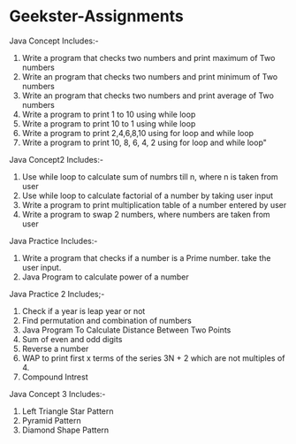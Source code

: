 # Geekster-Assignments

Java Concept Includes:-
 
1. Write a program that checks two numbers and print maximum of Two numbers
2. Write an program that checks two numbers and print minimum of Two numbers
3. Write an program that checks two numbers and print average of Two numbers
4. Write a program to print 1 to 10 using while loop
5. Write a program to print 10 to 1 using while loop
6. Write a program to print 2,4,6,8,10 using for loop and  while loop
7. Write a program to print 10, 8, 6, 4, 2 using for loop and  while loop"

Java Concept2 Includes:- 

1. Use while loop to calculate sum of numbrs till n, where n is taken from user
2. Use while loop to calculate factorial of a number by taking user input
3. Write a program to print multiplication table of a number entered by user
4. Write a program to swap 2 numbers, where numbers are taken from user

Java Practice Includes:-

1. Write a program that checks if a number is a Prime number. take the user input.
2. Java Program to calculate power of a number

Java Practice 2 Includes;-

1. Check if a year is leap year or not
2. Find permutation and combination of numbers
3. Java Program To Calculate Distance Between Two Points
4. Sum of even and odd digits
5. Reverse a number
6. WAP to print first x terms of the series 3N + 2 which are not multiples of 4.
7. Compound Intrest

Java Concept 3 Includes:- 

1. Left Triangle Star Pattern
2. Pyramid Pattern
3. Diamond Shape Pattern

